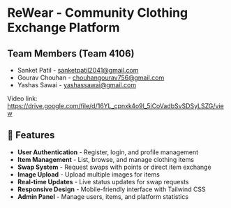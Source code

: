 # ReWear - Community Clothing Exchange Platform

## Team Members (Team 4106)
- Sanket Patil - sanketpatil2041@gmail.com  
- Gourav Chouhan - chouhangourav756@gmail.com  
- Yashas Sawai - yashassawai@gmail.com

Video link: https://drive.google.com/file/d/16YL_cpnxk4o9l_5iCoVadbSvSDSyLSZG/view
## 🌟 Features

- **User Authentication** - Register, login, and profile management
- **Item Management** - List, browse, and manage clothing items
- **Swap System** - Request swaps with points or direct item exchange
- **Image Upload** - Upload multiple images for items
- **Real-time Updates** - Live status updates for swap requests
- **Responsive Design** - Mobile-friendly interface with Tailwind CSS
- **Admin Panel** - Manage users, items, and platform statistics
